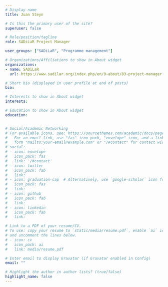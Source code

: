 ```yaml
---
# Display name
title: Juan Steyn

# Is this the primary user of the site?
superuser: false

# Role/position/tagline
role: SADiLaR Project Manager

user_groups: ["SADiLaR", "Programme management"]

# Organizations/Affiliations to show in About widget
organizations:
- name: SADiLaR
  url: https://www.sadilar.org/index.php/en/9-about/83-project-manager

# Short bio (displayed in user profile at end of posts)
bio: 

# Interests to show in About widget
interests:

# Education to show in About widget
education:


# Social/Academic Networking
# For available icons, see: https://sourcethemes.com/academic/docs/page-builder/#icons
#   For an email link, use "fas" icon pack, "envelope" icon, and a link in the
#   form "mailto:your-email@example.com" or "/#contact" for contact widget.
# social:
# - icon: envelope
#   icon_pack: fas
#   link: '/#contact'
# - icon: twitter
#   icon_pack: fab
#   link: 
# - icon: graduation-cap  # Alternatively, use `google-scholar` icon from `ai` icon pack
#   icon_pack: fas
#   link: 
# - icon: github
#   icon_pack: fab
#   link: 
# - icon: linkedin
#   icon_pack: fab
#   link: 

# Link to a PDF of your resume/CV.
# To use: copy your resume to `static/media/resume.pdf`, enable `ai` icons in `params.toml`, 
# and uncomment the lines below.
# - icon: cv
#   icon_pack: ai
#   link: media/resume.pdf

# Enter email to display Gravatar (if Gravatar enabled in Config)
email: ""

# Highlight the author in author lists? (true/false)
highlight_name: false
---
```



